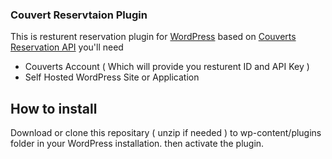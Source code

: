 ### Couvert Reservtaion Plugin 

This is resturent reservation plugin for [WordPress](http://wordpress.org) based on [Couverts Reservation API](https://api.testing.couverts.nl/swagger/ui/index)
you'll need 
- Couverts Account ( Which will provide you resturent ID and API Key )
- Self Hosted WordPress Site or Application

## How to install

Download or clone this repositary ( unzip if needed ) to wp-content/plugins folder in your WordPress installation. then activate the plugin.

